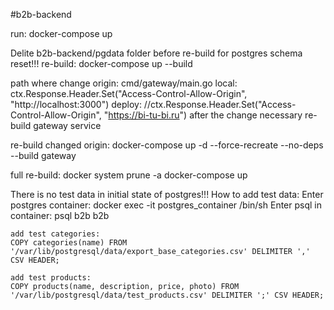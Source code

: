 #b2b-backend

run:           docker-compose up

Delite b2b-backend/pgdata folder before re-build for postgres schema reset!!!
re-build:                 docker-compose up --build

path where change origin: cmd/gateway/main.go
	local: ctx.Response.Header.Set("Access-Control-Allow-Origin", "http://localhost:3000")
	deploy: //ctx.Response.Header.Set("Access-Control-Allow-Origin", "https://bi-tu-bi.ru")
    after the change necessary re-build gateway service 

re-build changed origin:  docker-compose up -d --force-recreate --no-deps --build gateway

full re-build: docker system prune -a
               docker-compose up 


There is no test data in initial state of postgres!!!
How to add test data:
    Enter postgres container: docker exec -it postgres_container /bin/sh
    Enter psql in container: psql b2b b2b

    add test categories: 
    COPY categories(name) FROM '/var/lib/postgresql/data/export_base_categories.csv' DELIMITER ',' CSV HEADER;

    add test products: 
    COPY products(name, description, price, photo) FROM '/var/lib/postgresql/data/test_products.csv' DELIMITER ';' CSV HEADER;
